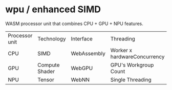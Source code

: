 # wpu / enhanced SIMD
WASM processor unit that combines CPU + GPU + NPU features. 

<table>
<tr>
<td>Processor unit</td>
<td>Technology</td>
<td>Interface</td>
<td>Threading</td>
</tr>

<tr>
<td>CPU</td>
<td>SIMD</td>
<td>WebAssembly</td>
<td>Worker x hardwareConcurrency</td>
</tr>


<tr>
<td>GPU</td>
<td>Compute Shader</td>
<td>WebGPU</td>
<td>GPU's Workgroup Count</td>
</tr>


<tr>
<td>NPU</td>
<td>Tensor</td>
<td>WebNN</td>
<td>Single Threading</td>
</tr>


</table>
